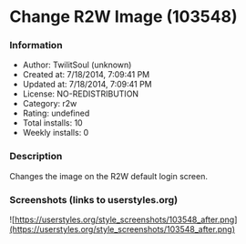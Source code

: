 # Change R2W Image (103548)

### Information
- Author: TwilitSoul (unknown)
- Created at: 7/18/2014, 7:09:41 PM
- Updated at: 7/18/2014, 7:09:41 PM
- License: NO-REDISTRIBUTION
- Category: r2w
- Rating: undefined
- Total installs: 10
- Weekly installs: 0


### Description
Changes the image on the R2W default login screen.


### Screenshots (links to userstyles.org)
![https://userstyles.org/style_screenshots/103548_after.png](https://userstyles.org/style_screenshots/103548_after.png)


